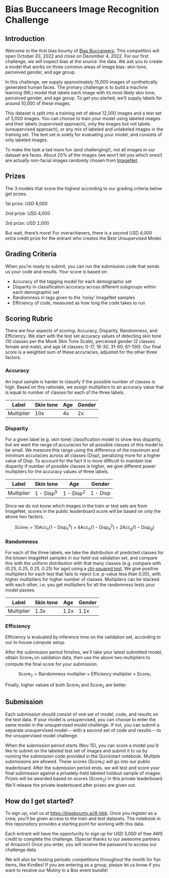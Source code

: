 # Bias Buccaneers Image Recognition Challenge

## Introduction

Welcome to the first bias bounty of [Bias Buccaneers](https://biasbounty.ai/). This competition will open October 20, 2022 and close on December 4, 2022. For our first challenge, we will inspect bias at the source: the data. We ask you to create a model that works on three common areas of image bias: skin tone, perceived gender, and age group.

In this challenge, we supply approximately 15,000 images of synthetically generated human faces. The primary challenge is to build a machine learning (ML) model that labels each image with its most likely skin tone, perceived gender, and age group. To get you started, we’ll supply labels for around 10,000 of these images.

This dataset is split into a training set of about 12,000 images and a test set of 3,000 images. You can choose to train your model using labeled images and their labels (supervised approach), only the images but not labels (unsupervised approach), or any mix of labeled and unlabeled images in the training set. The test set is solely for evaluating your model, and consists of only labeled images.

To make the task a tad more fun (and challenging!), not all images in our dataset are faces. About 20% of the images (we won’t tell you which ones!) are actually non-facial images randomly chosen from [ImageNet](https://www.image-net.org/).

## Prizes

The 3 models that score the highest according to our grading criteria below get prizes.

1st prize: USD 6,000 

2nd prize: USD 4,000

3rd prize: USD 2,000

But wait, there’s more! For overachievers, there is a second USD 4,000 extra credit prize for the entrant who creates the Best Unsupervised Model. 

## Grading Criteria
When you’re ready to submit, you can run the submission code that sends us your code and results. Your score is based on:

* Accuracy of the tagging model for each demographic set
* Disparity in classification accuracy across different subgroups within each demographic set
* Randomness in tags given to the ‘noisy’ ImageNet samples 
* Efficiency of code, measured as how long the code takes to run

## Scoring Rubric

There are four aspects of scoring: Accuracy, Disparity, Randomness, and Efficiency. We start with the test set accuracy values of detecting skin tone (10 classes per the Monk Skin Tone Scale), perceived gender (2 classes: female and male), and age (4 classes: 0-17, 18-30, 31-60, 61-100). Our final score is a weighted sum of these accuracies, adjusted for the other three factors.

### Accuracy
An input sample is harder to classify if the possible number of classes is high. Based on this rationale, we assign multipliers to an accuracy value that is equal to number of classes for each of the three labels.

| Label | Skin tone | Age | Gender |
| --- | --- | --- | --- |
| Multiplier | 10x | 4x | 2x

### Disparity
For a given label (e.g. skin tone) classification model to show less disparity, but we want the range of accuracies for all possible classes of this model to be small. 
We measure this range using the difference of the maximum and minimum accuracies across all classes (Disp), penalizing more for a higher value of Disp. To account for the fact it is more difficult to maintain low disparity if number of possible classes is higher, we give different power multipliers for the accuracy values of three labels.

| Label | Skin tone | Age | Gender |
| --- | --- | --- | --- |
| Multiplier | 1 - Disp<sup>5</sup> | 1 - Disp<sup>2</sup> | 1 - Disp

Since we do not know which images in the train or test sets are from ImageNet, scores in the public leaderboard score will be based on only the above two factors.

$$ \text{Score}_1  = 10 \text{Acc}_s ( 1-\text{Disp}_s^5 ) + 4 \text{Acc}_a ( 1-\text{Disp}_a^2 ) + 2 \text{Acc}_g ( 1-\text{Disp}_g )$$

### Randomness
For each of the three labels, we take the distribution of predicted classes for the known ImageNet samples in our held-out validation set, and compare this with the uniform distribution with that many classes (e.g. compare with (0.25, 0.25, 0.25, 0.25) for age) using a [chi-squared test](https://en.wikipedia.org/wiki/Chi-squared_test). We give positive multipliers for each test that fails to reject (i.e. p-value less than 0.05), with higher multipliers for higher number of classes. Multipliers can be stacked with each other, i.e. you get multipliers for all the randomness tests your model passes.

| Label | Skin tone | Age | Gender |
| --- | --- | --- | --- |
| Multiplier | 1.3x | 1.2x | 1.1x

### Efficiency

Efficiency is evaluated by inference time on the validation set, according to our in-house compute setup.

After the submission period finishes, we'll take your latest submitted model, obtain $\text{Score}_1$ on validation data, then use the above two multipliers to compute the final score for your submission.

$$ \text{Score}_2 = \text{Randomness multiplier} \times \text{Efficiency multiplier} \times \text{Score}_1 $$

Finally, higher values of both $\text{Score}_1$ and $\text{Score}_2$ are better.

## Submission
Each submission should consist of one set of model, code, and results on the test data. If your model is unsupervised, you can choose to enter the same model in the unsupervised model challenge. If not, you can submit a separate unsupervised model---with a second set of code and results---to the unsupervised model challenge. 

When the submission period starts (Nov 15), you can score a model you'd like to submit on the labeled test set of images and submit it to us by running the submission code provided in the Quickstart notebook. Multiple submissions are allowed. These scores (Score<sub>1</sub>) will go into our public leaderboard. After the submission period ends, we will test and score your final submission against a privately-held labeled holdout sample of images. Prizes will be awarded based on scores (Score<sub>2</sub>) in this private leaderboard. We'll release the private leaderboard after prizes are given out.


## How do I get started? 
To sign up, visit us at https://biasbounty.ai/8-bbb. Once you register as a crew, you'll be given access to the train and test datasets. The notebook in this reponsitory provides a starting point for working with this data.

Each entrant will have the opportunity to sign up for USD 5,000 of free AWS credit to complete the challenge. (Special thanks to our awesome partners at Amazon!) Once you enter, you will receive the password to access our challenge data. 

We will also be hosting periodic competitions throughout the month for fun items, like Kindles! If you are entering as a group, please let us know if you want to receive our Mutiny in a Box event bundle!
